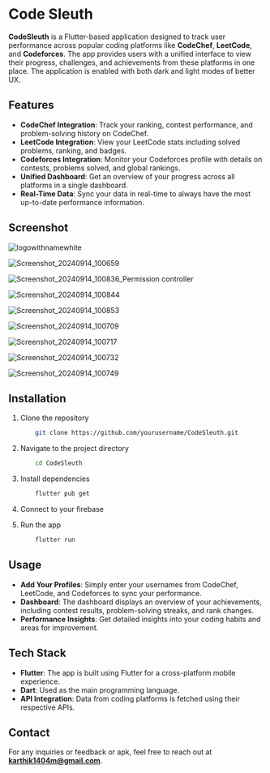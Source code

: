 # Code Sleuth
**CodeSleuth** is a Flutter-based application designed to track user performance across popular coding platforms like **CodeChef**, **LeetCode**, and **Codeforces**. The app provides users with a unified interface to view their progress, challenges, and achievements from these platforms in one place. The application is enabled with both dark and light modes of better UX.

## Features
+ **CodeChef Integration**: Track your ranking, contest performance, and problem-solving history on CodeChef.
+ **LeetCode Integration**: View your LeetCode stats including solved problems, ranking, and badges.
+ **Codeforces Integration**: Monitor your Codeforces profile with details on contests, problems solved, and global rankings.
+ **Unified Dashboard**: Get an overview of your progress across all platforms in a single dashboard.
+ **Real-Time Data**: Sync your data in real-time to always have the most up-to-date performance information.


## Screenshot
![logowithnamewhite](https://github.com/user-attachments/assets/fbd0198b-002a-4bfa-a77c-e770dfe9a179)

![Screenshot_20240914_100659](https://github.com/user-attachments/assets/42432935-74ef-4fb5-b21c-532006af7081)

![Screenshot_20240914_100836_Permission controller](https://github.com/user-attachments/assets/e9b49434-7a52-492d-8e00-c6ea034ebf6b)

![Screenshot_20240914_100844](https://github.com/user-attachments/assets/877ef30b-7324-4079-aaed-ca2ebfafab2b)

![Screenshot_20240914_100853](https://github.com/user-attachments/assets/0633cddc-2fcb-4e5a-b088-64cb862d623b)

![Screenshot_20240914_100709](https://github.com/user-attachments/assets/971c583a-f573-41ed-830e-2a54034797ec)

![Screenshot_20240914_100717](https://github.com/user-attachments/assets/845c62fd-3fee-4943-acaf-5c6f6361bd34)

![Screenshot_20240914_100732](https://github.com/user-attachments/assets/f55488cc-8db2-416e-a32c-95c3ecfa5f0d)

![Screenshot_20240914_100749](https://github.com/user-attachments/assets/11dea019-ccc1-4af3-98a0-cc99b41c3427)


## Installation
1. Clone the repository
    ```bash
        git clone https://github.com/yourusername/CodeSleuth.git
    ```
2. Navigate to the project directory
    ```bash
        cd CodeSleuth
    ```
3. Install dependencies
    ```bash
        flutter pub get
    ```
4. Connect to your firebase

5. Run the app
    ```bash
        flutter run
    ```

## Usage
+ **Add Your Profiles**: Simply enter your usernames from CodeChef, LeetCode, and Codeforces to sync your performance.
+ **Dashboard**: The dashboard displays an overview of your achievements, including contest results, problem-solving streaks, and rank changes.
+ **Performance Insights**: Get detailed insights into your coding habits and areas for improvement.

## Tech Stack
+ **Flutter**: The app is built using Flutter for a cross-platform mobile experience.
+ **Dart**: Used as the main programming language.
+ **API Integration**: Data from coding platforms is fetched using their respective APIs.

## Contact 
For any inquiries or feedback or apk, feel free to reach out at **karthik1404m@gmail.com**.

